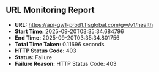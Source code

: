 ## URL Monitoring Report

- **URL:** https://api-gw1-prod1.fisglobal.com/gw/v1/health
- **Start Time:** 2025-09-20T03:35:34.684796
- **End Time:** 2025-09-20T03:35:34.801756
- **Total Time Taken:** 0.11696 seconds
- **HTTP Status Code:** 403
- **Status:** Failure
- **Failure Reason:** HTTP Status Code: 403
